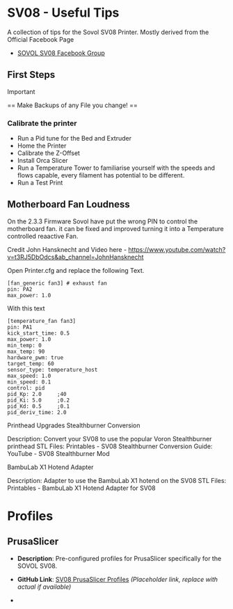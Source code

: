 # SV08 - Useful Tips
A collection of tips for the Sovol SV08 Printer.
Mostly derived from the Official Facebook Page 
-  [SOVOL SV08 Facebook Group](https://www.facebook.com/groups/sovol.sv08) 

## First Steps

> [!IMPORTANT]
> == Make Backups of any File you change! ==

### Calibrate the printer
- Run a Pid tune for the Bed and Extruder
- Home the Printer
- Calibrate the Z-Offset
- Install Orca Slicer
- Run a Temperature Tower to familiarise yourself with the speeds and flows capable, every filament has potential to be different.
- Run a Test Print

## Motherboard Fan Loudness
On the 2.3.3 Firmware Sovol have put the wrong PIN to control the motherboard fan. 
it can be fixed and improved turning it into a Temperature controlled reaactive Fan.

Credit John Hansknecht and Video here - https://www.youtube.com/watch?v=t3RJ5DbOdcs&ab_channel=JohnHansknecht

Open Printer.cfg and replace the following Text.
```
[fan_generic fan3] # exhaust fan
pin: PA2
max_power: 1.0
```

With this text

```
[temperature_fan fan3]
pin: PA1
kick_start_time: 0.5
max_power: 1.0
min_temp: 0
max_temp: 90
hardware_pwm: true
target_temp: 60
sensor_type: temperature_host
max_speed: 1.0
min_speed: 0.1
control: pid
pid_Kp: 2.0     ;40
pid_Ki: 5.0     ;0.2
pid_Kd: 0.5     ;0.1
pid_deriv_time: 2.0
```


Printhead Upgrades
Stealthburner Conversion

Description: Convert your SV08 to use the popular Voron Stealthburner printhead
STL Files: Printables - SV08 Stealthburner Conversion
Guide: YouTube - SV08 Stealthburner Mod

BambuLab X1 Hotend Adapter

Description: Adapter to use the BambuLab X1 hotend on the SV08
STL Files: Printables - BambuLab X1 Hotend Adapter for SV08


# Profiles
## PrusaSlicer
- **Description**: Pre-configured profiles for PrusaSlicer specifically for the SOVOL SV08.
- **GitHub Link**: [SV08 PrusaSlicer Profiles](https://github.com/user/SV08-PrusaSlicer-Profiles) *(Placeholder link, replace with actual if available)*

- 


